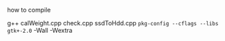 how to compile

g++ calWeight.cpp check.cpp ssdToHdd.cpp `pkg-config --cflags --libs gtk+-2.0` -Wall -Wextra
